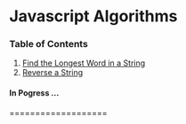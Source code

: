 # Javascript Algorithms

### Table of Contents
1. [Find the Longest Word in a String](https://github.com/evenhold/javascript-algorithms/blob/master/algorithms-js-basic/001-find-the-word.js)
1. [Reverse a String]()


#### In Pogress ...
===================
